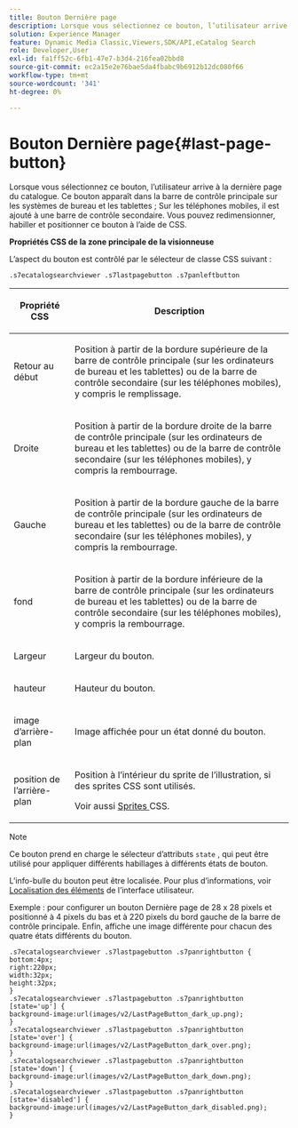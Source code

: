 ```yaml
---
title: Bouton Dernière page
description: Lorsque vous sélectionnez ce bouton, l’utilisateur arrive à la dernière page du catalogue. Ce bouton apparaît dans la barre de contrôle principale sur les systèmes de bureau et les tablettes ; Sur les téléphones mobiles, il est ajouté à une barre de contrôle secondaire. Vous pouvez redimensionner, habiller et positionner ce bouton à l’aide de CSS.
solution: Experience Manager
feature: Dynamic Media Classic,Viewers,SDK/API,eCatalog Search
role: Developer,User
exl-id: fa1ff52c-6fb1-47e7-b3d4-216fea02bbd8
source-git-commit: ec2a15e2e76bae5da4fbabc9b6912b12dc080f66
workflow-type: tm+mt
source-wordcount: '341'
ht-degree: 0%

---
```


# Bouton Dernière page{#last-page-button}

Lorsque vous sélectionnez ce bouton, l’utilisateur arrive à la dernière page du catalogue. Ce bouton apparaît dans la barre de contrôle principale sur les systèmes de bureau et les tablettes ; Sur les téléphones mobiles, il est ajouté à une barre de contrôle secondaire. Vous pouvez redimensionner, habiller et positionner ce bouton à l’aide de CSS.

<!--<a id="section_6C008EE11212461FA744F2540D38C295"></a>-->

**Propriétés CSS de la zone principale de la visionneuse**

L’aspect du bouton est contrôlé par le sélecteur de classe CSS suivant :

`.s7ecatalogsearchviewer .s7lastpagebutton .s7panleftbutton`

<table id="table_94EE3F5BBE4547C0B4943471CEE7EDE4"> 
 <thead> 
  <tr> 
   <th colname="col1" class="entry"> <p> Propriété CSS </p> </th> 
   <th colname="col2" class="entry"> <p>Description </p> </th> 
  </tr> 
 </thead>
 <tbody> 
  <tr> 
   <td colname="col1"> <p> <span class="codeph"> Retour au début </span> </p> </td> 
   <td colname="col2"> <p>Position à partir de la bordure supérieure de la barre de contrôle principale (sur les ordinateurs de bureau et les tablettes) ou de la barre de contrôle secondaire (sur les téléphones mobiles), y compris le remplissage. </p> </td> 
  </tr> 
  <tr> 
   <td colname="col1"> <p> <span class="codeph"> Droite </span> </p> </td> 
   <td colname="col2"> <p>Position à partir de la bordure droite de la barre de contrôle principale (sur les ordinateurs de bureau et les tablettes) ou de la barre de contrôle secondaire (sur les téléphones mobiles), y compris la rembourrage. </p> </td> 
  </tr> 
  <tr> 
   <td colname="col1"> <p> <span class="codeph"> Gauche </span> </p> </td> 
   <td colname="col2"> <p>Position à partir de la bordure gauche de la barre de contrôle principale (sur les ordinateurs de bureau et les tablettes) ou de la barre de contrôle secondaire (sur les téléphones mobiles), y compris la rembourrage. </p> </td> 
  </tr> 
  <tr> 
   <td colname="col1"> <p> <span class="codeph"> fond </span> </p> </td> 
   <td colname="col2"> <p>Position à partir de la bordure inférieure de la barre de contrôle principale (sur les ordinateurs de bureau et les tablettes) ou de la barre de contrôle secondaire (sur les téléphones mobiles), y compris la rembourrage. </p> </td> 
  </tr> 
  <tr> 
   <td colname="col1"> <p> <span class="codeph"> Largeur </span> </p> </td> 
   <td colname="col2"> <p>Largeur du bouton. </p> </td> 
  </tr> 
  <tr> 
   <td colname="col1"> <p> <span class="codeph"> hauteur </span> </p> </td> 
   <td colname="col2"> <p>Hauteur du bouton. </p> </td> 
  </tr> 
  <tr> 
   <td colname="col1"> <p> <span class="codeph"> image d’arrière-plan </span> </p> </td> 
   <td colname="col2"> <p>Image affichée pour un état donné du bouton. </p> </td> 
  </tr> 
  <tr> 
   <td colname="col1"> <p> <span class="codeph"> position de l’arrière-plan </span> </p> </td> 
   <td colname="col2"> <p> Position à l’intérieur du sprite de l’illustration, si des sprites CSS sont utilisés. </p> <p>Voir aussi <a href="../../../c-html5-s7-aem-asset-viewers/c-html5-ecatsearch-viewer-about/c-html5-ecatsearch-viewer-customizingviewer/c-html5-ecatsearch-viewer-customizingviewer.md#section-9d570f95eb2443aca74c1b02f6e89aff" format="dita" scope="local"> Sprites </a>CSS. </p> </td> 
  </tr> 
 </tbody> 
</table>

>[!NOTE]
>
>Ce bouton prend en charge le sélecteur d’attributs `state` , qui peut être utilisé pour appliquer différents habillages à différents états de bouton.

L’info-bulle du bouton peut être localisée. Pour plus d’informations, voir [Localisation des éléments](../../../c-html5-s7-aem-asset-viewers/c-html5-ecatsearch-viewer-about/c-html5-ecatsearch-viewer-localization.md#concept-cbfc39344c494eb7b9f6a272cff0cc74) de l’interface utilisateur.

Exemple : pour configurer un bouton Dernière page de 28 x 28 pixels et positionné à 4 pixels du bas et à 220 pixels du bord gauche de la barre de contrôle principale. Enfin, affiche une image différente pour chacun des quatre états différents du bouton.

```
.s7ecatalogsearchviewer .s7lastpagebutton .s7panrightbutton { 
bottom:4px; 
right:220px; 
width:32px; 
height:32px; 
} 
.s7ecatalogsearchviewer .s7lastpagebutton .s7panrightbutton [state='up'] { 
background-image:url(images/v2/LastPageButton_dark_up.png); 
} 
.s7ecatalogsearchviewer .s7lastpagebutton .s7panrightbutton [state='over'] {  
background-image:url(images/v2/LastPageButton_dark_over.png); 
} 
.s7ecatalogsearchviewer .s7lastpagebutton .s7panrightbutton [state='down'] {  
background-image:url(images/v2/LastPageButton_dark_down.png); 
} 
.s7ecatalogsearchviewer .s7lastpagebutton .s7panrightbutton [state='disabled'] { 
background-image:url(images/v2/LastPageButton_dark_disabled.png); 
}
```
